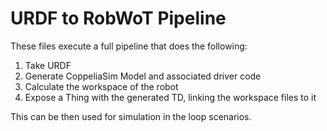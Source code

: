 # URDF to RobWoT Pipeline

These files execute a full pipeline that does the following:

1. Take URDF
2. Generate CoppeliaSim Model and associated driver code
3. Calculate the workspace of the robot
4. Expose a Thing with the generated TD, linking the workspace files to it

This can be then used for simulation in the loop scenarios.
